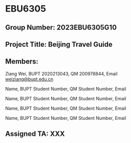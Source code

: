 # EBU6305

## Group Number: 2023EBU6305G10

## Project Title: Beijing Travel Guide

## Members:

Ziang Wei, BUPT 2020213043, QM 200978844, Email weiziang@bupt.edu.cn

Name, BUPT Student Number, QM Student Number, Email

Name, BUPT Student Number, QM Student Number, Email

Name, BUPT Student Number, QM Student Number, Email

Name, BUPT Student Number, QM Student Number, Email

## Assigned TA: XXX
